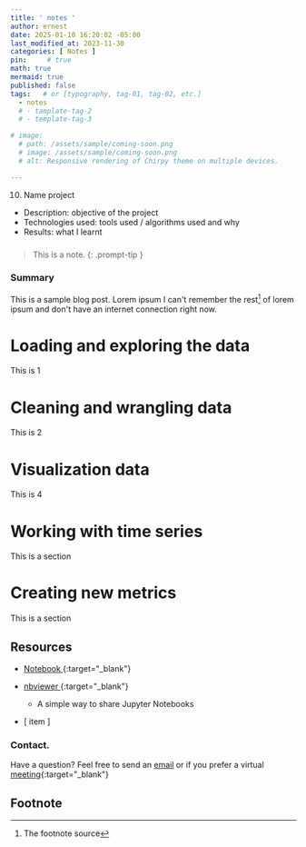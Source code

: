 ```yaml
---
title: ' notes '
author: ernest
date: 2025-01-10 16:20:02 -05:00
last_modified_at: 2023-11-30
categories: [ Notes ]
pin:     # true
math: true
mermaid: true
published: false
tags:   # or [typography, tag-01, tag-02, etc.]
  - notes
  # - tamplate-tag-2
  # - template-tag-3

# image: 
  # path: /assets/sample/coming-soon.png
  # image: /assets/sample/coming-soon.png
  # alt: Responsive rendering of Chirpy theme on multiple devices.

---
```





<!-- 

> DISCLAIMER
- The information contained in this report/article/note is meant for the purposes of information only and is not intended to be investment, legal, tax or other advice, nor is it intended to be relied upon in making an investment or other decision. This report is provided with the understanding that the authors and publishers are not providing advice on legal, economic, investment or other professional issues and services. 
- I am not responsible for the content of websites and information resources that may be referenced in the report. The access provided to these sites or the provision of such information resources does not constitute an endorsement by myself. of the information contained therein. However, unless expressly stated otherwise, the opinions, recommendations, findings, interpretations and conclusions expressed in this report represent the views of myself. 
- The inclusion of company examples does not in any way constitute an endorsement of these organisations by myself or the signatories to the Principles for Responsible Investment. While I have endeavoured to ensure that the information contained in this report has been obtained from reliable and up-to-date sources, the changing nature of statistics, laws, rules and regulations may result in delays, omissions or inaccuracies in information contained in this report. I am not responsible for any errors or omissions, or for any decision made or action taken based on information contained in this report, or for any loss or damage arising from or caused by such decision or action. All information in this report is provided “as-is”, with no guarantee of completeness, accuracy, timeliness or of the results obtained from the use of this information, and without warranty of any kind, expressed or implied.
{: .prompt-info }


All content provided is for informational purposes only and shown case studies examples for open source data resources. The articles, notes and case study on this website are my own the way on seen opportunities and problem-solving but don’t necessarily represent the positions, strategies, or opinions of my past or current employer or its subsidiaries. I make no representations as to the accuracy or completeness of any information found here or by following any links. I will not be liable for any errors or omissions in this information nor for the availability of this information. I will not be liable for any losses, injuries, or damages from the display or use of this information.


-->


<!-- 

2000 = sample notes / starting point 
2009 = articles and needs to be work ASAP 
2019 = work in progress stage
2020 = work in standby stage
2023 = nothing in this section 
2024 = notes / work / article published
2025 = work for 2025 / site & schedule the linkedin articles posting

-->

10. Name project
  - Description: objective of the project 
  - Technologies used: tools used / algorithms used and why 
  - Results: what I learnt


<!--

Bank Customer Churn Prediction
Description: The main objective of the Bank Customer Churn Prediction project is to analyze the demographics in order to predict whether a customer will leave the bank or not.
Technologies Used: The notebooks uses Random Forest Classifier and Decision Tree Classifier
Results: The Random Forest Classifier and Decision Tree Classifier performed equally well with an accuracy of 87%


###  License
This project is licensed under the MIT License. You are free to use the code and resources for educational or personal purposes with citation or reference to the original code and resources used.


The MIT License (MIT) / https://mit-license.org/
Copyright © 2024 <copyright holders>

Permission is hereby granted, free of charge, to any person obtaining a copy of this software and associated documentation files (the “Software”), to deal in the Software without restriction, including without limitation the rights to use, copy, modify, merge, publish, distribute, sublicense, and/or sell copies of the Software, and to permit persons to whom the Software is furnished to do so, subject to the following conditions:

The above copyright notice and this permission notice shall be included in all copies or substantial portions of the Software.

THE SOFTWARE IS PROVIDED “AS IS”, WITHOUT WARRANTY OF ANY KIND, EXPRESS OR IMPLIED, INCLUDING BUT NOT LIMITED TO THE WARRANTIES OF MERCHANTABILITY, FITNESS FOR A PARTICULAR PURPOSE AND NONINFRINGEMENT. IN NO EVENT SHALL THE AUTHORS OR COPYRIGHT HOLDERS BE LIABLE FOR ANY CLAIM, DAMAGES OR OTHER LIABILITY, WHETHER IN AN ACTION OF CONTRACT, TORT OR OTHERWISE, ARISING FROM, OUT OF OR IN CONNECTION WITH THE SOFTWARE OR THE USE OR OTHER DEALINGS IN THE SOFTWARE.

-->


### 

> This is a note.
{: .prompt-tip }


### Summary


This is a sample blog post. Lorem ipsum I can't remember the rest[^1] of lorem ipsum and don't have an internet connection right now. 



# Loading and exploring the data

  This is 1

# Cleaning and wrangling data

  This is 2

# Visualization data
  
  This is 4


# Working with time series

  This is a section

# Creating new metrics

  This is a section





## Resources

  - [ Notebook ]( /assets/projects/wheat_seeds.html ){:target="_blank"}
  - [ nbviewer ]( https://nbviewer.org/ ){:target="_blank"}
      - A simple way to share Jupyter Notebooks

  - [ item ]








### Contact. 

Have a question? Feel free to send an [email](mailto:s.ernest@gmx.us) or if you prefer a virtual [meeting]( https://calendly.com/s-earnest/15min ){:target="_blank"}



## Footnote

[^1]: The footnote source



